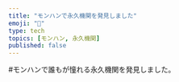 ```yaml
---
title: "モンハンで永久機関を発見しました"
emoji: "🚂"
type: tech
topics: [モンハン, 永久機関]
published: false
---
```

#モンハンで誰もが憧れる永久機関を発見しました。

